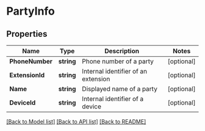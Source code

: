 # PartyInfo

## Properties

Name | Type | Description | Notes
------------ | ------------- | ------------- | -------------
**PhoneNumber** | **string** | Phone number of a party | [optional] 
**ExtensionId** | **string** | Internal identifier of an extension | [optional] 
**Name** | **string** | Displayed name of a party | [optional] 
**DeviceId** | **string** | Internal identifier of a device | [optional] 

[[Back to Model list]](../README.md#documentation-for-models) [[Back to API list]](../README.md#documentation-for-api-endpoints) [[Back to README]](../README.md)



